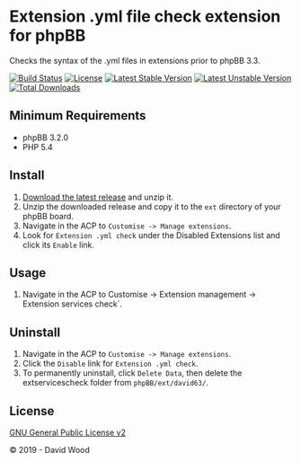# Extension .yml file check extension for phpBB

Checks the syntax of the .yml files in extensions prior to phpBB 3.3.

[![Build Status](https://travis-ci.com/david63/extservicescheck.svg?branch=master)](https://travis-ci.com/david63/extservicescheck)
[![License](https://poser.pugx.org/david63/extservicescheck/license)](https://packagist.org/packages/david63/extservicescheck)
[![Latest Stable Version](https://poser.pugx.org/david63/extservicescheck/v/stable)](https://packagist.org/packages/david63/extservicescheck)
[![Latest Unstable Version](https://poser.pugx.org/david63/extservicescheck/v/unstable)](https://packagist.org/packages/david63/extservicescheck)
[![Total Downloads](https://poser.pugx.org/david63/extservicescheck/downloads)](https://packagist.org/packages/david63/extservicescheck)

## Minimum Requirements
* phpBB 3.2.0
* PHP 5.4

## Install
1. [Download the latest release](https://github.com/david63/extservicescheck/archive/3.2.zip) and unzip it.
2. Unzip the downloaded release and copy it to the `ext` directory of your phpBB board.
3. Navigate in the ACP to `Customise -> Manage extensions`.
4. Look for `Extension .yml check` under the Disabled Extensions list and click its `Enable` link.

## Usage
1. Navigate in the ACP to Customise -> Extension management -> Extension services check`.

## Uninstall
1. Navigate in the ACP to `Customise -> Manage extensions`.
2. Click the `Disable` link for `Extension .yml check`.
3. To permanently uninstall, click `Delete Data`, then delete the extservicescheck folder from `phpBB/ext/david63/`.

## License
[GNU General Public License v2](http://opensource.org/licenses/GPL-2.0)

© 2019 - David Wood